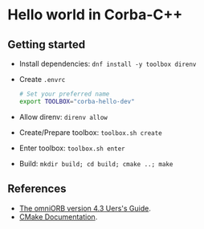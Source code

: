 # Hello world in Corba-C++

## Getting started

- Install dependencies: `dnf install -y toolbox direnv`
- Create `.envrc`

  ```sh
  # Set your preferred name
  export TOOLBOX="corba-hello-dev"
  ```

- Allow direnv: `direnv allow`
- Create/Prepare toolbox: `toolbox.sh create`
- Enter toolbox: `toolbox.sh enter`
- Build: `mkdir build; cd build; cmake ..; make`

## References

- [The omniORB version 4.3 Uers's Guide](https://omniorb.net/omni43/omniORB/index.html).
- [CMake Documentation](https://cmake.org/documentation/).

